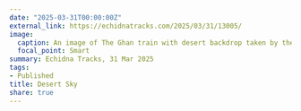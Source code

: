 ```yaml
---
date: "2025-03-31T00:00:00Z"
external_link: https://echidnatracks.com/2025/03/31/13005/
image:
  caption: An image of The Ghan train with desert backdrop taken by the writer on a trip in July 2024.
  focal_point: Smart
summary: Echidna Tracks, 31 Mar 2025
tags:
- Published
title: Desert Sky
share: true
---
```

<!--

-->